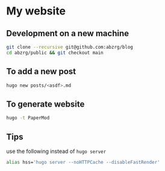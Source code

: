 # My website

## Development on a new machine

```sh
git clone --recursive git@github.com:abzrg/blog
cd abzrg/public && git checkout main
```

## To add a new post

```sh
hugo new posts/<asdf>.md
```


## To generate website

```sh
hugo -t PaperMod
```


## Tips

use the following instead of `hugo server`

```sh
alias hss='hugo server --noHTTPCache --disableFastRender'
```
